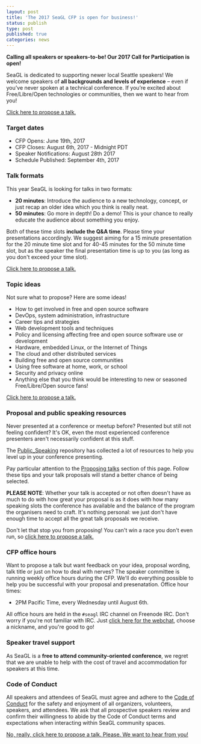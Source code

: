 ```yaml
---
layout: post
title: 'The 2017 SeaGL CFP is open for business!'
status: publish
type: post
published: true
categories: news
---
```


**Calling all speakers or speakers-to-be! Our 2017 Call for Participation is open!**

SeaGL is dedicated to supporting newer local Seattle speakers! We welcome speakers of **all backgrounds and levels of experience** – even if you’ve never spoken at a technical conference. If you’re excited about Free/Libre/Open technologies or communities, then we want to hear from you!

[Click here to propose a talk.](XXX)

### Target dates

* CFP Opens: June 19th, 2017
* CFP Closes: August 6th, 2017 - Midnight PDT
* Speaker Notifications: August 28th 2017
* Schedule Published: September 4th, 2017

### Talk formats

This year SeaGL is looking for talks in two formats:

* **20 minutes**: Introduce the audience to a new technology, concept, or just recap an older idea which you think is really neat.
* **50 minutes**: Go more in depth! Do a demo! This is your chance to really educate the audience about something you enjoy.

Both of these time slots **include the Q&A time**. Please time your presentations accordingly. We suggest aiming for a 15 minute presentation for the 20 minute time slot and for 40-45 minutes for the 50 minute time slot, but as the speaker the final presentation time is up to you (as long as you don't exceed your time slot).

[Click here to propose a talk.](XXX)

### Topic ideas

Not sure what to propose? Here are some ideas!

* How to get involved in free and open source software
* DevOps, system administration, infrastructure
* Career tips and strategies
* Web development tools and techniques
* Policy and licensing affecting free and open source software use or development
* Hardware, embedded Linux, or the Internet of Things
* The cloud and other distributed services
* Building free and open source communities
* Using free software at home, work, or school
* Security and privacy online
* Anything else that you think would be interesting to new or seasoned Free/Libre/Open source fans!

[Click here to propose a talk.](XXX)

### Proposal and public speaking resources

Never presented at a conference or meetup before? Presented but still not feeling confident? It's OK, even the most experienced conference presenters aren't necessarily confident at this stuff.

The [Public_Speaking](https://github.com/vmbrasseur/Public_Speaking) repository has collected a lot of resources to help you level up in your conference presenting.

Pay particular attention to the [Proposing talks](https://github.com/vmbrasseur/Public_Speaking#proposing-talks) section of this page. Follow these tips and your talk proposals will stand a better chance of being selected.

**PLEASE NOTE**: Whether your talk is accepted or not often doesn't have as much to do with how great your proposal is as it does with how many speaking slots the conference has available and the balance of the program the organisers need to craft. It's nothing personal: we just don't have enough time to accept all the great talk proposals we receive.

Don't let that stop you from proposing! You can't win a race you don't even run, so [click here to propose a talk.](XXX)

### CFP office hours

Want to propose a talk but want feedback on your idea, proposal wording, talk title or just on how to deal with nerves? The speaker committee is running weekly office hours during the CFP. We'll do everything possible to help you be successful with your proposal and presenatation. Office hour times: 

* 2PM Pacific Time, every Wednesday until August 6th.

All office hours are held in the `#seagl` IRC channel on Freenode IRC. Don't worry if you're not familiar with IRC. Just [click here for the webchat](https://webchat.freenode.net/?channels=%23seagl), choose a nickname, and you're good to go!

### Speaker travel support

As SeaGL is a **free to attend community-oriented conference**, we regret that we are unable to help with the cost of travel and accommodation for speakers at this time.

### Code of Conduct 

All speakers and attendees of SeaGL must agree and adhere to the [Code of Conduct](http://seagl.org/code_of_conduct.html) for the safety and enjoyment of all organizers, volunteers, speakers, and attendees. We ask that all prospective speakers review and confirm their willingness to abide by the Code of Conduct terms and expectations when interacting within SeaGL community spaces. 

[No, really, click here to propose a talk. Please. We want to hear from you!](XXX)

